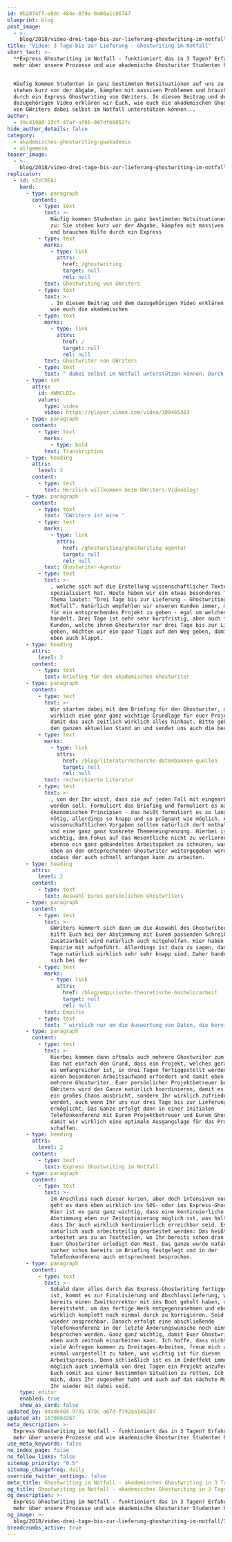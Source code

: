 ```yaml
---
id: 0b2874ff-e8dc-484e-879e-0a86a1c86747
blueprint: blog
post_image:
  - >-
    blog/2018/video-drei-tage-bis-zur-lieferung-ghostwriting-im-notfall/3-tage-bis-zur-Abgabe-Ghostwriting.png
title: "Video: 3 Tage bis zur Lieferung - Ghostwriting im Notfall"
short_text: >-
  **Express Ghostwriting im Notfall - funktioniert das in 3 Tagen? Erfahren Sie
  mehr über unsere Prozesse und wie akademische Ghostwriter Studenten helfen!**


  Häufig kommen Studenten in ganz bestimmten Notsituationen auf uns zu: Sie
  stehen kurz vor der Abgabe, kämpfen mit massiven Problemen und brauchen Hilfe
  durch ein Express Ghostwriting von GWriters. In diesem Beitrag und dem
  dazugehörigen Video erklären wir Euch, wie euch die akademischen Ghostwriter
  von GWriters dabei selbst im Notfall unterstützen können...
author:
  - 39c41980-23cf-47af-af6b-087df68052fc
hide_author_details: false
category:
  - akademisches-ghostwriting-gwakademie
  - allgemein
teaser_image:
  - >-
    blog/2018/video-drei-tage-bis-zur-lieferung-ghostwriting-im-notfall/3-tage-bis-zur-Abgabe-Ghostwriting.png
replicator:
  - id: sZzCUEAi
    bard:
      - type: paragraph
        content:
          - type: text
            text: >-
              Häufig kommen Studenten in ganz bestimmten Notsituationen auf uns
              zu: Sie stehen kurz vor der Abgabe, kämpfen mit massiven Problemen
              und brauchen Hilfe durch ein Express
          - type: text
            marks:
              - type: link
                attrs:
                  href: /ghostwriting
                  target: null
                  rel: null
            text: Ghostwriting von GWriters
          - type: text
            text: >-
              . In diesem Beitrag und dem dazugehörigen Video erklären wir Euch,
              wie euch die akademischen
          - type: text
            marks:
              - type: link
                attrs:
                  href: /
                  target: null
                  rel: null
            text: Ghostwriter von GWriters
          - type: text
            text: " dabei selbst im Notfall unterstützen können. Durch unsere langjährige Erfahrung, unsere ausgefeilten Prozesse und die hohen akademischen Qualifikationen unserer Ghostwriter erreichen wir für Euch immer die bestmögliche Qualität, auch wenn uns nur noch 3 Tage bis zur Lieferung bleiben."
      - type: set
        attrs:
          id: dWMCLDIs
          values:
            type: video
            video: https://player.vimeo.com/video/300465363
      - type: paragraph
        content:
          - type: text
            marks:
              - type: bold
            text: Transkription
      - type: heading
        attrs:
          level: 2
        content:
          - type: text
            text: Herzlich willkommen beim GWriters-Videoblog!
      - type: paragraph
        content:
          - type: text
            text: "GWriters ist eine "
          - type: text
            marks:
              - type: link
                attrs:
                  href: /ghostwriting/ghostwriting-agentur
                  target: null
                  rel: null
            text: Ghostwriter-Agentur
          - type: text
            text: >-
              , welche sich auf die Erstellung wissenschaftlicher Texte
              spezialisiert hat. Heute haben wir ein etwas besonderes Thema. Das
              Thema lautet: “Drei Tage bis zur Lieferung - Ghostwriting im
              Notfall”. Natürlich empfehlen wir unseren Kunden immer, mehr Zeit
              für ein entsprechendes Projekt zu geben - egal um welches es sich
              handelt. Drei Tage ist sehr sehr kurzfristig, aber auch für die
              Kunden, welche ihrem Ghostwriter nur drei Tage bis zur Lieferung
              geben, möchten wir ein paar Tipps auf den Weg geben, damit das
              eben auch klappt.
      - type: heading
        attrs:
          level: 2
        content:
          - type: text
            text: Briefing für den akademischen Ghostwriter
      - type: paragraph
        content:
          - type: text
            text: >-
              Wir starten dabei mit dem Briefing für den Ghostwriter, da dies
              wirklich eine ganz ganz wichtige Grundlage für euer Projekt ist,
              damit das auch zeitlich wirklich alles hinhaut. Bitte gebt dort
              den ganzen aktuellen Stand an und sendet uns auch die bereits
          - type: text
            marks:
              - type: link
                attrs:
                  href: /blog/literaturrecherche-datenbanken-quellen
                  target: null
                  rel: null
            text: recherchierte Literatur
          - type: text
            text: >-
              , von der Ihr wisst, dass sie auf jeden Fall mit eingearbeitet
              werden soll. Formuliert das Briefing und formuliert es nach
              ökonomischen Prinzipien - das heißt formuliert es so lang wie
              nötig, allerdings so knapp und so prägnant wie möglich. Alle
              wissenschaftlichen Vorgaben sollten natürlich dort enthalten sein
              und eine ganz ganz konkrete Themeneingrenzung. Hierbei ist es
              wichtig, den Fokus auf das Wesentliche nicht zu verlieren und
              ebenso ein ganz gebündeltes Arbeitspaket zu schnüren, was dann
              eben an den entsprechenden Ghostwriter weitergegeben werden kann,
              sodass der auch schnell anfangen kann zu arbeiten.
      - type: heading
        attrs:
          level: 2
        content:
          - type: text
            text: Auswahl Eures persönlichen Ghostwriters
      - type: paragraph
        content:
          - type: text
            text: >-
              GWriters kümmert sich dann um die Auswahl des Ghostwriters und
              hilft Euch bei der Abstimmung mit Eurem passenden Schreiber. Bei
              Zusatzarbeit wird natürlich auch mitgeholfen. Hier haben wir die
              Empirie mit aufgeführt. Allerdings ist dazu zu sagen, dass drei
              Tage natürlich wirklich sehr sehr knapp sind. Daher handelt es
              sich bei der
          - type: text
            marks:
              - type: link
                attrs:
                  href: /blog/empirische-theoretische-bachelorarbeit
                  target: null
                  rel: null
            text: Empirie
          - type: text
            text: " wirklich nur um die Auswertung von Daten, die bereits gesammelt wurden. Innerhalb von drei Tagen können keine neuen Probanden gefunden werden und keine neuen Daten erhoben werden. Deswegen sollte das natürlich schon vorhanden sein. Bei der Recherche kann der Ghostwriter natürlich auch helfen, selbst wenn die Literatur zum Teil noch nicht vorhanden sein sollte."
      - type: paragraph
        content:
          - type: text
            text: >-
              Hierbei kommen dann oftmals auch mehrere Ghostwriter zum Einsatz.
              Das hat einfach den Grund, dass ein Projekt, welches gerade, wenn
              es umfangreicher ist, in drei Tagen fertiggestellt werden soll,
              einen besonderen Arbeitsaufwand erfordert und damit eben auch
              mehrere Ghostwriter. Euer persönlicher Projektbetreuer bei
              GWriters wird das Ganze natürlich koordinieren, damit es nicht in
              ein großes Chaos ausbricht, sondern Ihr wirklich zufriedengestellt
              werdet, auch wenn Ihr uns nur drei Tage bis zur Lieferung an Euch
              ermöglicht. Das Ganze erfolgt dann in einer initialen
              Telefonkonferenz mit Eurem Projektbetreuer und Eurem Ghostwriter,
              damit wir wirklich eine optimale Ausgangslage für das Projekt
              schaffen.
      - type: heading
        attrs:
          level: 2
        content:
          - type: text
            text: Express Ghostwriting im Notfall
      - type: paragraph
        content:
          - type: text
            text: >-
              Im Anschluss nach dieser kurzen, aber doch intensiven Vorarbeit
              geht es dann eben wirklich ins SOS- oder ins Express-Ghostwriting.
              Hier ist es ganz ganz wichtig, dass eine kontinuierliche
              Abstimmung eben zur Zeitoptimierung möglich ist, was halt bedingt,
              dass Ihr auch wirklich kontinuierlich erreichbar seid. Es kann
              natürlich auch arbeitsteilig gearbeitet werden: Das heißt, Ihr
              arbeitet uns zu an Textteilen, wo Ihr bereits schon dran sitzt und
              Euer Ghostwriter erledigt den Rest. Das ganze wurde natürlich
              vorher schon bereits im Briefing festgelegt und in der
              Telefonkonferenz auch entsprechend besprochen.
      - type: paragraph
        content:
          - type: text
            text: >-
              Sobald dann alles durch das Express-Ghostwriting fertiggestellt
              ist, kommt es zur Finalisierung und Abschlusslieferung, wo wir
              bereits einen Zweitkorrektor mit ins Boot geholt haben, der
              bereitsteht, um das fertige Werk entgegenzunehmen und eben
              wirklich komplett noch einmal durch zu korrigieren. Seid auch da
              wieder ansprechbar. Danach erfolgt eine abschließende
              Telefonkonferenz in der letzte Änderungswünsche noch einmal
              besprochen werden. Ganz ganz wichtig, damit Euer Ghostwriter die
              eben auch zeitnah einarbeiten kann. Ich hoffe, dass nicht allzu
              viele Anfragen kommen zu Dreitages-Arbeiten, freue mich aber, Euch
              einmal vorgestellt zu haben, was wichtig ist für diesen
              Arbeitsprozess. Denn schließlich ist es im Endeffekt immer noch
              möglich auch innerhalb von drei Tagen ein Projekt anzufertigen und
              Euch somit aus einer bestimmten Situation zu retten. Ich freue
              mich, dass Ihr zugesehen habt und auch auf das nächste Mal, wenn
              Ihr wieder mit dabei seid.
    type: editor
    enabled: true
    show_as_card: false
updated_by: 94ade404-9791-479c-a67d-f792aa146207
updated_at: 1670884267
meta_description: >-
  Express Ghostwriting im Notfall - funktioniert das in 3 Tagen? Erfahren Sie
  mehr über unsere Prozesse und wie akademische Ghostwriter Studenten helfen!
use_meta_keywords: false
no_index_page: false
no_follow_links: false
sitemap_priority: "0.5"
sitemap_changefreq: daily
override_twitter_settings: false
meta_title: Ghostwriting im Notfall - akademisches Ghostwriting in 3 Tagen
og_title: Ghostwriting im Notfall - akademisches Ghostwriting in 3 Tagen
og_description: >-
  Express Ghostwriting im Notfall - funktioniert das in 3 Tagen? Erfahren Sie
  mehr über unsere Prozesse und wie akademische Ghostwriter Studenten helfen!
og_image: >-
  blog/2018/video-drei-tage-bis-zur-lieferung-ghostwriting-im-notfall/3-tage-bis-zur-Abgabe-Ghostwriting.png
breadcrumbs_active: true
---
```

